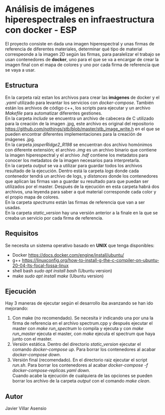 # Análisis de imágenes hiperespectrales en infraestructura con docker - ESP
El proyecto consiste en dada una imagen hiperespectral y unas firmas de referencia de diferentes materiales, determinar qué tipo de material correspeonde a la imagen 2D según las firmas, para paralelizar el trabajo se usan contenedores de **docker**, uno para el que se va a encargar de crear la imagen final con el mapa de colores y uno por cada firma de referencia que se vaya a usar. 

## Estructura
En la carpeta raíz estan los archivos para crear las **imágenes** de docker y el *.yaml* utilizado para levantar los servicios con *docker-compose*. También están los archivos de código c++, los scripts para ejecutar y un archivo *Makefile* para automatizar diferentes gestiones. \
En la carpeta *include* se encuentra un archivo de cabecera de C utilizado para la creación de la imagen .jpg, este archivo es original del repositorio https://github.com/nothings/stb/blob/master/stb_image_write.h en el que se pueden encontrar diferentes implementaciones para la creación de imágenes .jpg. \
En la carpeta *jasperRidge2_R198* se encuentran dos archivo homónimos con diferente extensión; el archivo *.img* es un archivo binario que contiene la imagen hiperespectral y el archivo *.hdf* contiene los metadatos para conocer los metadatos de la imagen necesarios para interpretarla. \
En la carpeta *output* se va a utilizar para guardar todos los archivos resultado de la ejecución. Dentro está la carpeta *logs* donde cada contenedor tendrá un archivo de logs, y *distances* donde los contenedores que aplican las firmas van a guardar su resultado para que puedan ser utilizados por el master. Después de la ejecución en esta carpeta habrá dos archivos, una leyenda para saber a qué material corresponde cada color y el propio mapa de colores. \
En la carpeta *spectrums* están las firmas de referencia que van a ser usadas. \
En la carpeta *static_version* hay una versión anterior a la finale en la que se creaba un servicio por cada firma de referencia.

## Requisitos
Se necesita un sistema operativo basado en **UNIX** que tenga disponibles:
- Docker https://docs.docker.com/engine/install/ubuntu/
- g++ https://linuxconfig.org/how-to-install-g-the-c-compiler-on-ubuntu-20-04-lts-focal-fossa-linux
- shell bash *sudo apt install bash* (Ubuntu version)
- make *sudo apt install make* (Ubuntu version)

## Ejecución
Hay 3 maneras de ejecutar según el desarrollo iba avanzando se han ido mejorando:
1. Con make (no recomendado). Se necesita ir indicando una por una la firma de referencia en el archivo spectrum.cpp y después ejecutar el master con *make run_spectrum* lo compila y ejecuta y con *make run_master* ejecuta el master, con *make* ejecuta el spectrum que haya junto con el master.
2. Versión estática. Dentro del directorio *static_version* ejecutar el comando *docker-compose up*. Para borrar los contenedores al acabar *docker-compose down*.
3. Versión final (recomendado). En el directorio raiz ejecutar el script *run.sh*. Para borrar los contenedores al acabar *docker-compose -f docker-compose-replicas.yaml down*.
\
Cuando acabe la ejecución de cualquiera de las opciones se pueden borrar los archivo de la carpeta *output* con el comando *make clean*.

## Autor
Javier Villar Asensio